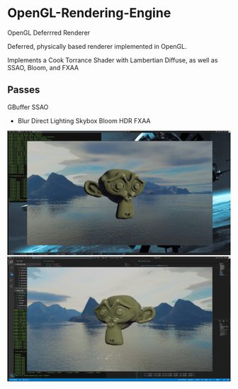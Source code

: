 # OpenGL-Rendering-Engine
OpenGL Deferrred Renderer

Deferred, physically based renderer implemented in OpenGL.

Implements a Cook Torrance Shader with Lambertian Diffuse, as well as SSAO, Bloom, and FXAA

## Passes
GBuffer
SSAO
 - Blur
Direct Lighting
Skybox
Bloom
HDR
FXAA

![Alt text](screen.png?raw=true "Optional Title")
![Alt text](screen2.png?raw=true "Optional Title")
